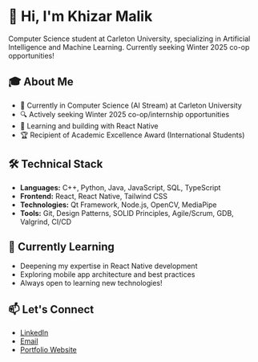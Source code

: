 # 👋 Hi, I'm Khizar Malik

Computer Science student at Carleton University, specializing in Artificial Intelligence and Machine Learning. Currently seeking Winter 2025 co-op opportunities!

## 🎓 About Me
- 🌟 Currently in Computer Science (AI Stream) at Carleton University
- 🔍 Actively seeking Winter 2025 co-op/internship opportunities
- 📱 Learning and building with React Native
- 🏆 Recipient of Academic Excellence Award (International Students)

## 🛠 Technical Stack
- **Languages:** C++, Python, Java, JavaScript, SQL, TypeScript
- **Frontend:** React, React Native, Tailwind CSS
- **Technologies:** Qt Framework, Node.js, OpenCV, MediaPipe
- **Tools:** Git, Design Patterns, SOLID Principles, Agile/Scrum, GDB, Valgrind, CI/CD

## 🌱 Currently Learning
- Deepening my expertise in React Native development
- Exploring mobile app architecture and best practices
- Always open to learning new technologies!

## 📫 Let's Connect
- [LinkedIn](https://www.linkedin.com/in/khizar--malik/)
- [Email](mailto:khizarmalik@cmail.carleton.ca)
- [Portfolio Website](khizarmalik.com)
